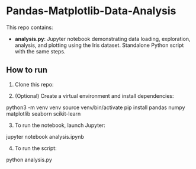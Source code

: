 # Pandas-Matplotlib-Data-Analysis

This repo contains:
- **analysis.py**: Jupyter notebook demonstrating data loading, exploration, analysis, and plotting using the Iris dataset. Standalone Python script with the same steps.
  
## How to run

1. Clone this repo:

2. (Optional) Create a virtual environment and install dependencies:

python3 -m venv venv
source venv/bin/activate
pip install pandas numpy matplotlib seaborn scikit-learn

3. To run the notebook, launch Jupyter:

jupyter notebook analysis.ipynb

4. To run the script:

python analysis.py 
